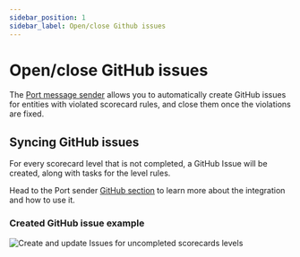 ```yaml
---
sidebar_position: 1
sidebar_label: Open/close Github issues
---
```


# Open/close GitHub issues

The [Port message sender](https://github.com/marketplace/actions/port-sender) allows you to automatically create GitHub issues for entities with violated scorecard rules, and close them once the violations are fixed.

## Syncing GitHub issues

For every scorecard level that is not completed, a GitHub Issue will be created, along with tasks for the level rules.

Head to the Port sender [GitHub section](https://github.com/marketplace/actions/port-sender#manage-scorecards-with-github-issues) to learn more about the integration and how to use it.

### Created GitHub issue example

![Create and update Issues for uncompleted scorecards levels](/img/scorecards/github/github-sync-issue.png)
